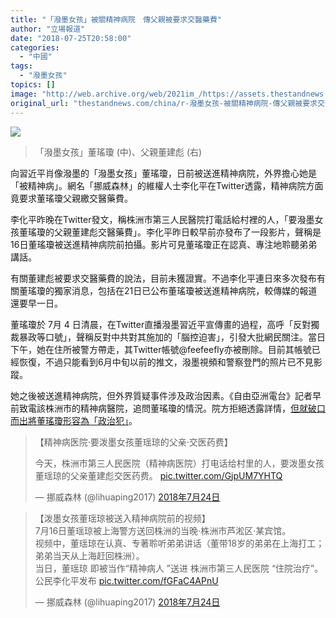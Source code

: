 ```yaml
---
title: "「潑墨女孩」被關精神病院　傳父親被要求交醫藥費"
author: "立場報道"
date: "2018-07-25T20:58:00"
categories:
  - "中國"
tags:
  - "潑墨女孩"
topics: []
image: "http://web.archive.org/web/2021im_/https://assets.thestandnews.com/media/photos/girl_YVty0.png"
original_url: "thestandnews.com/china/r-潑墨女孩-被關精神病院-傳父親被要求交醫藥費"
---
```

![](http://web.archive.org/web/2021im_/https://assets.thestandnews.com/media/photos/girl_YVty0.png)
> 「潑墨女孩」董瑤瓊 (中)、父親董建彪 (右)

向習近平肖像潑墨的「潑墨女孩」董瑤瓊，日前被送進精神病院，外界擔心她是「被精神病」。網名「挪威森林」的維權人士李化平在Twitter透露，精神病院方面竟要求董瑤瓊父親繳交醫藥費。

李化平昨晚在Twitter發文，稱株洲市第三人民醫院打電話給村裡的人，「要潑墨女孩董瑤瓊的父親董建彪交醫藥費」。李化平昨日較早前亦發布了一段影片，聲稱是16日董瑤瓊被送進精神病院前拍攝。影片可見董瑤瓊正在認真、專注地聆聽弟弟講話。

有關董建彪被要求交醫藥費的說法，目前未獲證實。不過李化平連日來多次發布有關董瑤瓊的獨家消息，包括在21日已公布董瑤瓊被送進精神病院，較傳媒的報道還要早一日。

董瑤瓊於 7月 4 日清晨，在Twitter直播潑墨習近平宣傳畫的過程，高呼「反對獨裁暴政等口號」，聲稱反對中共對其施加的「腦控迫害」，引發大批網民關注。當日下午，她在住所被警方帶走，其Twitter帳號@feefeefly亦被刪除。目前其帳號已經恢復，不過只能看到6月中旬以前的推文，潑墨視頻和警察登門的照片已不見影蹤。

她之後被送進精神病院，但外界質疑事件涉及政治因素。《自由亞洲電台》記者早前致電該株洲市的精神病醫院，追問董瑤瓊的情況。院方拒絕透露詳情，[但就破口而出將董瑤瓊形容為「政治犯」](../../china/%E6%BD%91%E5%A2%A8%E5%A5%B3%E5%AD%A9%E8%A2%AB%E9%80%81%E7%B2%BE%E7%A5%9E%E7%97%85%E9%99%A2-%E9%99%A2%E6%96%B9%E7%9B%B4%E6%8C%87%E5%A5%B9%E6%98%AF-%E6%94%BF%E6%B2%BB%E7%8A%AF/)。

> 【精神病医院·要泼墨女孩董瑶琼的父亲·交医药费】  
>   
> 今天，株洲市第三人民医院（精神病医院）打电话给村里的人，要泼墨女孩董瑶琼的父亲董建彪交医药费。 [pic.twitter.com/GjpUM7YHTQ](http://web.archive.org/web/20211229063252/https://t.co/GjpUM7YHTQ)
> 
> — 挪威森林 (@lihuaping2017) [2018年7月24日](http://web.archive.org/web/20211229063252/https://twitter.com/lihuaping2017/status/1021716760381153280?ref_src=twsrc%5Etfw)

> 【泼墨女孩董瑶琼被送入精神病院前的视频】  
> 7月16日董瑶琼被上海警方送回株洲的当晚·株洲市芦淞区·某宾馆。  
> 视频中，董瑶琼在认真、专著聆听弟弟讲话（董带18岁的弟弟在上海打工；弟弟当天从上海赶回株洲）。  
> 当日，董瑶琼 即被当作“精神病人 ”送进 株洲市第三人民医院 “住院治疗”。  
> 公民李化平发布 [pic.twitter.com/fGFaC4APnU](http://web.archive.org/web/20211229063252/https://t.co/fGFaC4APnU)
> 
> — 挪威森林 (@lihuaping2017) [2018年7月24日](http://web.archive.org/web/20211229063252/https://twitter.com/lihuaping2017/status/1021590475067641856?ref_src=twsrc%5Etfw)